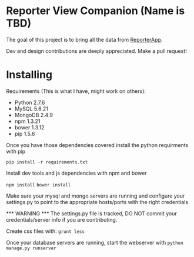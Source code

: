 Reporter View Companion (Name is TBD)
=======================================

The goal of this project is to bring all the data from [ReporterApp](http://www.reporter-app.com/).

Dev and design contributions are deeply appreciated.  Make a pull request!

Installing
==========

Requirements (This is what I have, might work on others):
* Python 2.7.6
* MySQL 5.6.21
* MongoDB 2.4.9
* npm 1.3.21
* bower 1.3.12
* pip 1.5.6

Once you have those dependencies covered install the python requirments with pip

`pip install -r requirements.txt`

Install dev tools and js dependencies with npm and bower

`npm install`
`bower install`

Make sure your mysql and mongo servers are running and configure your settings.py
to point to the appropriate hosts/ports with the right credentials

*** WARNING ***
The settings.py file is tracked, DO NOT commit your credentials/server info if you are contributing.

Create css files with:
`grunt less`

Once your database servers are running, start the webserver with
`python manage.py runserver`
